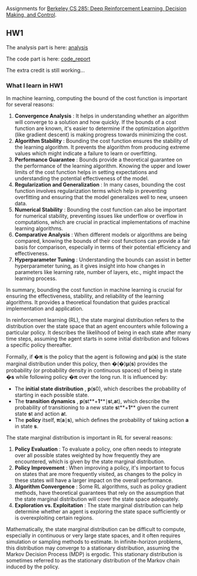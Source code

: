 Assignments for [Berkeley CS 285: Deep Reinforcement Learning, Decision Making, and Control](http://rail.eecs.berkeley.edu/deeprlcourse/).

## HW1

The analysis part is here: [analysis](hw1/docs/Theory_Analysis.pdf)

The code part is here: [code_report](/Users/gaohaitao/homework_fall2023/hw1/docs/report.md)

The extra credit is still working...

### What I learn in HW1


In machine learning, computing the bound of the cost function is important for several reasons:

1. **Convergence Analysis** : It helps in understanding whether an algorithm will converge to a solution and how quickly. If the bounds of a cost function are known, it's easier to determine if the optimization algorithm (like gradient descent) is making progress towards minimizing the cost.
2. **Algorithm Stability** : Bounding the cost function ensures the stability of the learning algorithm. It prevents the algorithm from producing extreme values which might indicate a failure to learn or overfitting.
3. **Performance Guarantee** : Bounds provide a theoretical guarantee on the performance of the learning algorithm. Knowing the upper and lower limits of the cost function helps in setting expectations and understanding the potential effectiveness of the model.
4. **Regularization and Generalization** : In many cases, bounding the cost function involves regularization terms which help in preventing overfitting and ensuring that the model generalizes well to new, unseen data.
5. **Numerical Stability** : Bounding the cost function can also be important for numerical stability, preventing issues like underflow or overflow in computations, which are crucial in practical implementations of machine learning algorithms.
6. **Comparative Analysis** : When different models or algorithms are being compared, knowing the bounds of their cost functions can provide a fair basis for comparison, especially in terms of their potential efficiency and effectiveness.
7. **Hyperparameter Tuning** : Understanding the bounds can assist in better hyperparameter tuning, as it gives insight into how changes in parameters like learning rate, number of layers, etc., might impact the learning process.

In summary, bounding the cost function in machine learning is crucial for ensuring the effectiveness, stability, and reliability of the learning algorithms. It provides a theoretical foundation that guides practical implementation and application.


In reinforcement learning (RL), the state marginal distribution refers to the distribution over the state space that an agent encounters while following a particular policy. It describes the likelihood of being in each state after many time steps, assuming the agent starts in some initial distribution and follows a specific policy thereafter.

Formally, if �**π** is the policy that the agent is following and **μ**(**s**) is the state marginal distribution under this policy, then �(�)**μ**(**s**) provides the probability (or probability density in continuous spaces) of being in state �**s** while following policy �**π** over the long run. It is influenced by:

* The  **initial state distribution** , **p**(**s**0), which describes the probability of starting in each possible state.
* The  **transition dynamics** , **p**(**s**t**+**1****∣**s**t,**a**t), which describe the probability of transitioning to a new state **s**t**+**1**** given the current state **s**t and action **a**t.
* The **policy** itself, **π**(**a**∣**s**), which defines the probability of taking action **a** in state **s**.

The state marginal distribution is important in RL for several reasons:

1. **Policy Evaluation** : To evaluate a policy, one often needs to integrate over all possible states weighted by how frequently they are encountered, which is given by the state marginal distribution.
2. **Policy Improvement** : When improving a policy, it's important to focus on states that are more frequently visited, as changes to the policy in these states will have a larger impact on the overall performance.
3. **Algorithm Convergence** : Some RL algorithms, such as policy gradient methods, have theoretical guarantees that rely on the assumption that the state marginal distribution will cover the state space adequately.
4. **Exploration vs. Exploitation** : The state marginal distribution can help determine whether an agent is exploring the state space sufficiently or is overexploiting certain regions.

Mathematically, the state marginal distribution can be difficult to compute, especially in continuous or very large state spaces, and it often requires simulation or sampling methods to estimate. In infinite-horizon problems, this distribution may converge to a stationary distribution, assuming the Markov Decision Process (MDP) is ergodic. This stationary distribution is sometimes referred to as the stationary distribution of the Markov chain induced by the policy.
